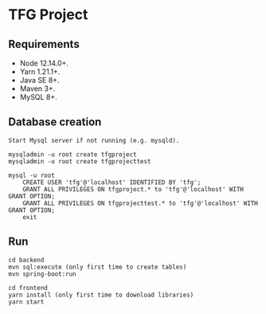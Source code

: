 # TFG Project 

## Requirements

- Node 12.14.0+.
- Yarn 1.21.1+.
- Java SE 8+.
- Maven 3+.
- MySQL 8+.

## Database creation

```
Start Mysql server if not running (e.g. mysqld).

mysqladmin -u root create tfgproject
mysqladmin -u root create tfgprojecttest

mysql -u root
    CREATE USER 'tfg'@'localhost' IDENTIFIED BY 'tfg';
    GRANT ALL PRIVILEGES ON tfgproject.* to 'tfg'@'localhost' WITH GRANT OPTION;
    GRANT ALL PRIVILEGES ON tfgprojecttest.* to 'tfg'@'localhost' WITH GRANT OPTION;
    exit
```

## Run

```
cd backend
mvn sql:execute (only first time to create tables)
mvn spring-boot:run

cd frontend
yarn install (only first time to download libraries)
yarn start
```
